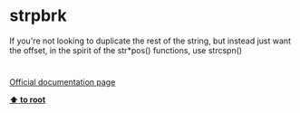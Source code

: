 # strpbrk




<div class="phpcode"><span class="html">
If you&apos;re not looking to duplicate the rest of the string, but instead just want the offset, in the spirit of the str*pos() functions, use strcspn()</span>
</div>
  

#

[Official documentation page](https://www.php.net/manual/en/function.strpbrk.php)

**[⬆ to root](/)**